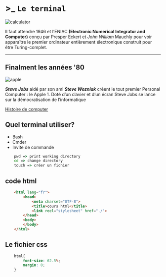 # &gt;_ ```Le terminal```
![calculator](https://user.oc-static.com/upload/2019/07/03/15621593492703_Colossus.jpg "Le calculator")

Il faut attendre 1946 et l’ENIAC **(Electronic Numerical Integrator and Computer)** conçu par Presper Eckert et _John William_ Mauchly pour voir apparaître le premier ordinateur entièrement électronique construit pour être Turing-complet.

---
## Finalment les années '80

![apple](https://cdn-media.rtl.fr/cache/vNa2MLs0V0VXFOFxwell4A/2000v1333-0/online/image/2014/1023/7774964015_un-apple-1-de-1976-a-mountain-view-aux-etats-unis-le-24-juin-2013.jpg "apple 1")

**_Steve Jobs_** aidé par son ami **_Steve Wozniak_** créent le tout premier Personal Computer : le Apple 1. Doté d’un clavier et d’un écran Steve Jobs se lance sur la démocratisation de l’informatique

[Histoire de computer](https://hackmd.io/Oc5ZLBPfTQiVDMxYsQ71PQ?both "Histoire de computer")

## Quel terminal utiliser?

* Bash
* Cmder
* Invite de commande

```cmd
    pwd => print working directory
    cd => change directory
    touch => créer un fichier

```
## code html


```html
    <html lang="fr">
        <head>
            <meta charset="UTF-8">
            <title>cours html</title>
            <link reel="stylesheet" href="./">
        </head>
        <body>
        </body>
    </html>

```
## Le fichier css

```css
    html{
        font-size: 62.5%;
        margin: 0;
    }

```

